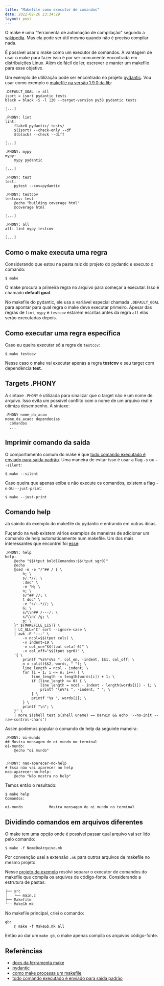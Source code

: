 ```yaml
---
title: "Makefile como executor de comandos"
date: 2022-02-26 23:34:29
layout: post
---
```


O make é uma "ferramenta de automação de compilação" segundo a [wikipedia]. 
Mas ela pode ser útil mesmo quando não é preciso compilar nada. 

É possível usar o make como um executor de comandos. A vantagem de usar o make 
para fazer isso é por ser comumente encontrada em distribuições Linux. Além de 
fácil de ler, escrever e manter um makefile para esse objetivo.

Um exemplo de utilização pode ser encontrado no projeto [pydantic]. 
Vou usar como exemplo o [makefile na versão 1.9.0 da lib]:

```
.DEFAULT_GOAL := all
isort = isort pydantic tests
black = black -S -l 120 --target-version py38 pydantic tests

[...]

.PHONY: lint
lint:
	flake8 pydantic/ tests/
	$(isort) --check-only --df
	$(black) --check --diff

[...]

.PHONY: mypy
mypy:
	mypy pydantic

[...]

.PHONY: test
test:
	pytest --cov=pydantic

.PHONY: testcov
testcov: test
	@echo "building coverage html"
	@coverage html

[...]

.PHONY: all
all: lint mypy testcov

[...]
```

## Como o make executa uma regra

Considerando que estou na pasta raiz do projeto do pydantic e executo o comando:

```
$ make
```

O make procura a primeira regra no arquivo para começar a executar. Isso é 
chamado **default goal**.

No makefile do pydantic, ele usa a variável especial chamada `.DEFAULT_GOAL` 
para apontar para qual regra o make deve executar primeiro. Apesar das
regras de `lint`, `mypy` e `testcov` estarem escritas antes da regra `all` 
elas serão executadas depois.

## Como executar uma regra específica

Caso eu queira executar só a regra de `testcov`:

```
$ make testcov
```

Nesse caso o make vai executar apenas a regra **testcov** e seu target
com dependência **test**.

## Targets .PHONY

A sintaxe `.PHONY` é utilizada para sinalizar que o target não 
é um nome de arquivo. Isso evita um possível conflito com o nome de um 
arquivo real e otimiza desempenho. A sintaxe:

```
.PHONY nome_da_acao
nome_da_acao: dependecias
  comandos
  ...
```

## Imprimir comando da saída

O comportamento comum do make é que [todo comando executado é enviado para saída padrão]. 
Uma maneira de evitar isso é usar a flag `-s` ou `--silent`:

```
$ make --silent
```

Caso queira que apenas exiba e não execute os comandos, existem a flag 
`-n` ou `--just-print`:

```
$ make --just-print
```

## Comando help

Já saindo do exemplo do makefile do pydantic e entrando em outras dicas.

Fuçando na web existem vários exemplos de maneiras de adicionar um comando de 
help automaticamente num makefile. Um dos mais interessantes que encontrei foi 
[esse](https://gist.github.com/klmr/575726c7e05d8780505a):

```
.PHONY: help
help:
	@echo "$$(tput bold)Comandos:$$(tput sgr0)"
	@echo
	@sed -n -e "/^## / { \
		h; \
		s/.*//; \
		:doc" \
		-e "H; \
		n; \
		s/^## //; \
		t doc" \
		-e "s/:.*//; \
		G; \
		s/\\n## /---/; \
		s/\\n/ /g; \
		p; \
	}" ${MAKEFILE_LIST} \
	| LC_ALL='C' sort --ignore-case \
	| awk -F '---' \
		-v ncol=$$(tput cols) \
		-v indent=19 \
		-v col_on="$$(tput setaf 6)" \
		-v col_off="$$(tput sgr0)" \
	'{ \
		printf "%s%*s%s ", col_on, -indent, $$1, col_off; \
		n = split($$2, words, " "); \
		line_length = ncol - indent; \
		for (i = 1; i <= n; i++) { \
			line_length -= length(words[i]) + 1; \
			if (line_length <= 0) { \
				line_length = ncol - indent - length(words[i]) - 1; \
				printf "\n%*s ", -indent, " "; \
			} \
			printf "%s ", words[i]; \
		} \
		printf "\n"; \
	}' \
	| more $(shell test $(shell uname) == Darwin && echo '--no-init --raw-control-chars')
```

Assim podemos popular o comando de help da seguinte maneira: 

```
.PHONY: oi-mundo
## Mostra mensagem de oi mundo no terminal
oi-mundo:
	@echo "oi mundo"


.PHONY: nao-aparecer-no-help
# Essa não vai aparecer no help
nao-aparecer-no-help:
	@echo "Não mostra no help"
```

Temos então o resultado:

```
$ make help
Comandos:

oi-mundo            Mostra mensagem de oi mundo no terminal
```

## Dividindo comandos em arquivos diferentes

O make tem uma opção onde é possível passar qual arquivo vai ser lido pelo comando:

```
$ make -f NomeDoArquivo.mk
```

Por convenção usei a extensão `.mk` para outros arquivos de makefile no mesmo projeto.

Nesse [projeto de exemplo] resolvi separar o executor de comandos do makefile 
que compila os arquivos de código-fonte. Considerando a estrutura de pastas:

```
├── src
│   └── main.c
├── Makefile
└── MakeGb.mk
```

No makefile principal, criei o comando:

```
gb:
	@ make -f MakeGb.mk all
```

Então ao dar um `make gb`, o make apenas compila os arquivos código-fonte.

## Referências 
+ [docs da ferramenta make](https://www.gnu.org/software/make/manual/)
+ [pydantic]
+ [como make processa um makefile](https://www.gnu.org/software/make/manual/make.html#How-Make-Works)
+ [todo comando executado é enviado para saída padrão]

[wikipedia]: https://en.wikipedia.org/wiki/Make_(software)
[makefile na versão 1.9.0 da lib]: https://github.com/samuelcolvin/pydantic/blob/v1.9.0/Makefile
[pydantic]: https://github.com/samuelcolvin/pydantic
[todo comando executado é enviado para saída padrão]: https://www.gnu.org/software/make/manual/make.html#Echoing
[projeto de exemplo]: https://github.com/rafaellcoellho/template-c-gameboy
